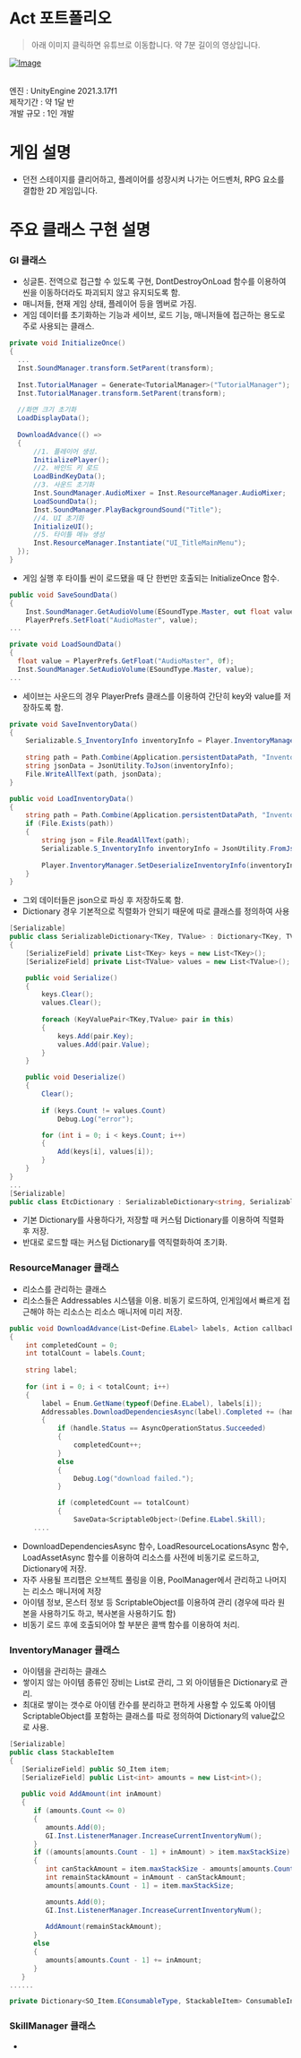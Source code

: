 # Act 포트폴리오



> 아래 이미지 클릭하면 유튜브로 이동합니다. 약 7분 길이의 영상입니다. <br>

[![Image](https://user-images.githubusercontent.com/27758519/230600186-e4bb837b-e38f-4dfa-9073-b8daaf09665c.jpg)](https://youtu.be/VU1xKQi2RtI)



<br>
엔진 : UnityEngine 2021.3.17f1 <br>
제작기간 : 약 1달 반 <br>
개발 규모 : 1인 개발 <br>

# 게임 설명
+ 던전 스테이지를 클리어하고, 플레이어를 성장시켜 나가는 어드벤처, RPG 요소를 결합한 2D 게임입니다.


# 주요 클래스 구현 설명

### GI 클래스
+ 싱글톤. 전역으로 접근할 수 있도록 구현, DontDestroyOnLoad 함수를 이용하여 씬을 이동하더라도 파괴되지 않고 유지되도록 함.
+ 매니저들, 현재 게임 상태, 플레이어 등을 멤버로 가짐.
+ 게임 데이터를 초기화하는 기능과 세이브, 로드 기능, 매니저들에 접근하는 용도로 주로 사용되는 클래스.

```c#
private void InitializeOnce()
{
  ...
  Inst.SoundManager.transform.SetParent(transform);
  
  Inst.TutorialManager = Generate<TutorialManager>("TutorialManager");
  Inst.TutorialManager.transform.SetParent(transform);
  
  //화면 크기 초기화
  LoadDisplayData();
  
  DownloadAdvance(() =>
  {
      //1. 플레이어 생성. 
      InitializePlayer();
      //2. 바인드 키 로드
      LoadBindKeyData();
      //3. 사운드 초기화
      Inst.SoundManager.AudioMixer = Inst.ResourceManager.AudioMixer;
      LoadSoundData();
      Inst.SoundManager.PlayBackgroundSound("Title");
      //4. UI 초기화
      InitializeUI();
      //5. 타이틀 메뉴 생성
      Inst.ResourceManager.Instantiate("UI_TitleMainMenu");
  });
}
```
+ 게임 실행 후 타이틀 씬이 로드됐을 때 단 한번만 호출되는 InitializeOnce 함수.
```c#
public void SaveSoundData()
{
    Inst.SoundManager.GetAudioVolume(ESoundType.Master, out float value);
    PlayerPrefs.SetFloat("AudioMaster", value);
...

private void LoadSoundData()
{
  float value = PlayerPrefs.GetFloat("AudioMaster", 0f);
  Inst.SoundManager.SetAudioVolume(ESoundType.Master, value);
...
```
+ 세이브는 사운드의 경우 PlayerPrefs 클래스를 이용하여 간단히 key와 value를 저장하도록 함.
```c#
private void SaveInventoryData()
{
    Serializable.S_InventoryInfo inventoryInfo = Player.InventoryManager.GetSerializeInventoryInfo();
    
    string path = Path.Combine(Application.persistentDataPath, "InventorySaveData.json");
    string jsonData = JsonUtility.ToJson(inventoryInfo);
    File.WriteAllText(path, jsonData);
}

public void LoadInventoryData()
{
    string path = Path.Combine(Application.persistentDataPath, "InventorySaveData.json");
    if (File.Exists(path))
    {
        string json = File.ReadAllText(path);
        Serializable.S_InventoryInfo inventoryInfo = JsonUtility.FromJson<Serializable.S_InventoryInfo>(json);
        
        Player.InventoryManager.SetDeserializeInventoryInfo(inventoryInfo);
    }
}

```
+ 그외 데이터들은 json으로 파싱 후 저장하도록 함.
+ Dictionary 경우 기본적으로 직렬화가 안되기 때문에 따로 클래스를 정의하여 사용
```c#
[Serializable]
public class SerializableDictionary<TKey, TValue> : Dictionary<TKey, TValue>
{
    [SerializeField] private List<TKey> keys = new List<TKey>();
    [SerializeField] private List<TValue> values = new List<TValue>();

    public void Serialize()
    {
        keys.Clear();
        values.Clear();
        
        foreach (KeyValuePair<TKey,TValue> pair in this)
        {
            keys.Add(pair.Key);
            values.Add(pair.Value);
        }
    }

    public void Deserialize()
    {
        Clear();
        
        if (keys.Count != values.Count)
            Debug.Log("error");

        for (int i = 0; i < keys.Count; i++)
        {
            Add(keys[i], values[i]);
        }
    }
}
...
[Serializable]
public class EtcDictionary : SerializableDictionary<string, Serializable.StackableItemSaveInfo_Lite> { }
```
+ 기본 Dictionary를 사용하다가, 저장할 때 커스텀 Dictionary를 이용하여 직렬화 후 저장.
+ 반대로 로드할 때는 커스텀 Dictionary를 역직렬화하여 초기화.
  
### ResourceManager 클래스
+ 리소스를 관리하는 클래스
+ 리소스들은 Addressables 시스템을 이용. 비동기 로드하여, 인게임에서 빠르게 접근해야 하는 리소스는 리소스 매니저에 미리 저장.
```c#
public void DownloadAdvance(List<Define.ELabel> labels, Action callback = null)
{
    int completedCount = 0;
    int totalCount = labels.Count;
    
    string label;
    
    for (int i = 0; i < totalCount; i++)
    {
        label = Enum.GetName(typeof(Define.ELabel), labels[i]);
        Addressables.DownloadDependenciesAsync(label).Completed += (handle) =>
        {
            if (handle.Status == AsyncOperationStatus.Succeeded)
            {
                completedCount++;
            }
            else
            {
                Debug.Log("download failed.");
            }

            if (completedCount == totalCount)
            {
                SaveData<ScriptableObject>(Define.ELabel.Skill);
      ....
```
+ DownloadDependenciesAsync 함수, LoadResourceLocationsAsync 함수, LoadAssetAsync 함수를 이용하여 리소스를 사전에 비동기로 로드하고, Dictionary에 저장.
+ 자주 사용될 프리팹은 오브젝트 풀링을 이용, PoolManager에서 관리하고 나머지는 리소스 매니저에 저장
+ 아이템 정보, 몬스터 정보 등 ScriptableObject를 이용하여 관리 (경우에 따라 원본을 사용하기도 하고, 복사본을 사용하기도 함)
+ 비동기 로드 후에 호출되어야 할 부분은 콜백 함수를 이용하여 처리.

### InventoryManager 클래스
+ 아이템을 관리하는 클래스
+ 쌓이지 않는 아이템 종류인 장비는 List로 관리, 그 외 아이템들은 Dictionary로 관리.
+ 최대로 쌓이는 갯수로 아이템 칸수를 분리하고 편하게 사용할 수 있도록 아이템 ScriptableObject를 포함하는 클래스를 따로 정의하여 Dictionary의 value값으로 사용.
``` c#
[Serializable]
public class StackableItem
{
   [SerializeField] public SO_Item item;
   [SerializeField] public List<int> amounts = new List<int>();
      
   public void AddAmount(int inAmount)
   {
      if (amounts.Count <= 0)
      {
         amounts.Add(0);
         GI.Inst.ListenerManager.IncreaseCurrentInventoryNum();
      }
      if ((amounts[amounts.Count - 1] + inAmount) > item.maxStackSize)
      {
         int canStackAmount = item.maxStackSize - amounts[amounts.Count - 1]; 
         int remainStackAmount = inAmount - canStackAmount; 
         amounts[amounts.Count - 1] = item.maxStackSize;

         amounts.Add(0);
         GI.Inst.ListenerManager.IncreaseCurrentInventoryNum();
            
         AddAmount(remainStackAmount);
      }
      else
      {
         amounts[amounts.Count - 1] += inAmount;
      }
   }
......

private Dictionary<SO_Item.EConsumableType, StackableItem> ConsumableInventory { get; set; } = new Dictionary<SO_Item.EConsumableType, StackableItem>();
```

### SkillManager 클래스
+
